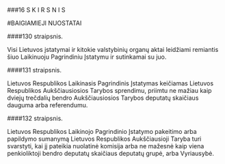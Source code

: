 ###16 S K I R S N I S

#BAIGIAMIEJI NUOSTATAI

####130 straipsnis.

Visi Lietuvos įstatymai ir kitokie valstybinių organų aktai leidžiami remiantis šiuo Laikinuoju Pagrindiniu Įstatymu ir sutinkamai su juo.

####131 straipsnis.

Lietuvos Respublikos Laikinasis Pagrindinis Įstatymas keičiamas Lietuvos Respublikos Aukščiausiosios Tarybos sprendimu, priimtu ne mažiau kaip dviejų trečdalių bendro Aukščiausiosios Tarybos deputatų skaičiaus dauguma arba referendumu.

####132 straipsnis.

Lietuvos Respublikos Laikinojo Pagrindinio Įstatymo pakeitimo arba papildymo sumanymą Lietuvos Respublikos Aukščiausioji Taryba turi svarstyti, kai jį pateikia nuolatinė komisija arba ne mažesnė kaip viena penkioliktoji bendro deputatų skaičiaus deputatų grupė, arba Vyriausybė.
